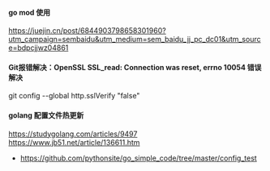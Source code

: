 #### go mod 使用
https://juejin.cn/post/6844903798658301960?utm_campaign=sembaidu&utm_medium=sem_baidu_jj_pc_dc01&utm_source=bdpcjjwz04861

#### Git报错解决：OpenSSL SSL_read: Connection was reset, errno 10054 错误解决
git config --global http.sslVerify "false"


#### golang 配置文件热更新
https://studygolang.com/articles/9497
https://www.jb51.net/article/136611.htm
- https://github.com/pythonsite/go_simple_code/tree/master/config_test